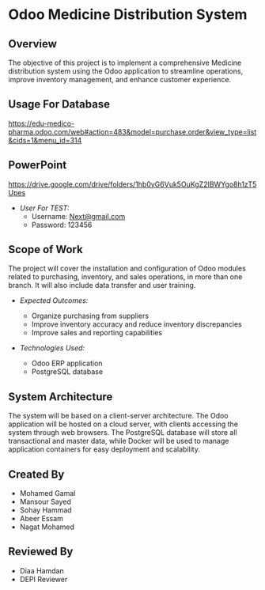 # Odoo Medicine Distribution System

## Overview
The objective of this project is to implement a comprehensive Medicine distribution system using the Odoo application to streamline operations, improve inventory management, and enhance customer experience.

## Usage For Database
https://edu-medico-pharma.odoo.com/web#action=483&model=purchase.order&view_type=list&cids=1&menu_id=314
## PowerPoint 
https://drive.google.com/drive/folders/1hb0yG6Vuk5OuKgZ2IBWYgo8h1zT5Upes

* *User For TEST:*
  * Username: Next@gmail.com
  * Password:  123456

## Scope of Work
The project will cover the installation and configuration of Odoo modules related to purchasing, inventory, and sales operations, in more than one branch. It will also include data transfer and user training.

* *Expected Outcomes:*
  * Organize purchasing from suppliers
  * Improve inventory accuracy and reduce inventory discrepancies
  * Improve sales and reporting capabilities

* *Technologies Used:*
  * Odoo ERP application
  * PostgreSQL database

## System Architecture
The system will be based on a client-server architecture. The Odoo application will be hosted on a cloud server, with clients accessing the system through web browsers. The PostgreSQL database will store all transactional and master data, while Docker will be used to manage application containers for easy deployment and scalability.

## Created By
 * Mohamed Gamal 
 * Mansour Sayed
 * Sohay Hammad
 * Abeer Essam
 * Nagat Mohamed
   
## Reviewed By
 * Diaa Hamdan
 * DEPI Reviewer
